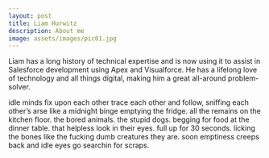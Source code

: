 ```yaml
---
layout: post
title: Liam Hurwitz
description: About me
image: assets/images/pic01.jpg
---
```


Liam has a long history of technical expertise and is now using it to assist in Salesforce development using Apex and Visualforce. He has a lifelong love of technology and all things digital, making him a great all-around problem-solver.

idle minds fix upon each other trace each other and follow, sniffing each other’s arse like a midnight binge emptying the fridge. all the remains on the kitchen floor. the bored animals. the stupid dogs. begging for food at the dinner table. that helpless look in their eyes. full up for 30 seconds. licking the bones like the fucking dumb creatures they are. soon emptiness creeps back and idle eyes go searchin for scraps.
